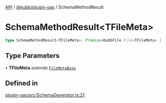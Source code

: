 [API](../../../packages.md) / [@kubb/plugin-oas](../index.md) / SchemaMethodResult

# SchemaMethodResult\<TFileMeta\>

```ts
type SchemaMethodResult<TFileMeta>: Promise<KubbFile.File<TFileMeta> | KubbFile.File<TFileMeta>[] | null>;
```

## Type Parameters

• **TFileMeta** *extends* [`FileMetaBase`](../../core/type-aliases/FileMetaBase.md)

## Defined in

[plugin-oas/src/SchemaGenerator.ts:21](https://github.com/kubb-project/kubb/blob/41d5fcbd23d143293d72542efcb650e62fa3a210/packages/plugin-oas/src/SchemaGenerator.ts#L21)
